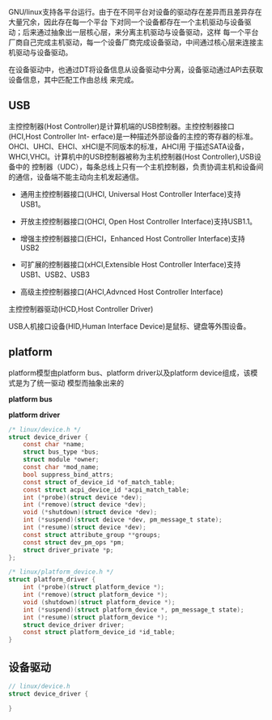GNU/linux支持各平台运行。由于在不同平台对设备的驱动存在差异而且差异存在大量冗余，因此存在每一个平台
下对同一个设备都存在一个主机驱动与设备驱动；后来通过抽象出一层核心层，来分离主机驱动与设备驱动，这样
每一个平台厂商自己完成主机驱动，每一个设备厂商完成设备驱动，中间通过核心层来连接主机驱动与设备驱动。

在设备驱动中，也通过DT将设备信息从设备驱动中分离，设备驱动通过API去获取设备信息，其中匹配工作由总线
来完成。






USB
---

主控控制器(Host Controller)是计算机端的USB控制器。主控控制器接口(HCI,Host Controller Int-
erface)是一种描述外部设备的主控的寄存器的标准。 OHCI、UHCI、EHCI、xHCI是不同版本的标准，AHCI用
于描述SATA设备，WHCI,VHCI。计算机中的USB控制器被称为主机控制器(Host Controller),USB设备中的
控制器（UDC），每条总线上只有一个主机控制器，负责协调主机和设备间的通信，设备端不能主动向主机发起通信。 


* 通用主控控制器接口(UHCI, Universal Host Controller Interface)支持USB1。

* 开放主控控制器接口(OHCI, Open Host Controller Interface)支持USB1.1。

* 增强主控控制器接口(EHCI，Enhanced Host Controller Interface)支持USB2

* 可扩展的控制器接口(xHCI,Extensible Host Controller Interface)支持USB1、USB2、USB3

* 高级主控控制器接口(AHCI,Advnced Host Controller Interface)


主控控制器驱动(HCD,Host Controller Driver)


USB人机接口设备(HID,Human Interface Device)是鼠标、键盘等外围设备。



platform
--------

platform模型由platform bus、platform driver以及platform device组成，该模式是为了统一驱动
模型而抽象出来的

**platform bus**


**platform driver**


```c
/* linux/device.h */
struct device_driver {
    const char *name;
    struct bus_type *bus;
    struct module *owner;
    const char *mod_name;
    bool suppress_bind_attrs;
    const struct of_device_id *of_match_table;
    const struct acpi_device_id *acpi_match_table;
    int (*probe)(struct device *dev);
    int (*remove)(struct device *dev);
    void (*shutdown)(struct device *dev);
    int (*suspend)(struct deivce *dev, pm_message_t state);
    int (*resume)(struct device *dev);
    const struct attribute_group **groups;
    const struct dev_pm_ops *pm;
    struct driver_private *p;
};

/* linux/platform_device.h */
struct platform_driver {
    int (*probe)(struct platform_device *);
    int (*remove)(struct platform_device *);
    void (shutdown)(struct platform_device *);
    int (*suspend)(struct platform_device *, pm_message_t state);
    int (*resume)(struct platform_device *);
    struct device_driver driver;
    const struct platform_device_id *id_table;
}
```

## 设备驱动


```c
// linux/device.h
struct device_driver {

}
```
